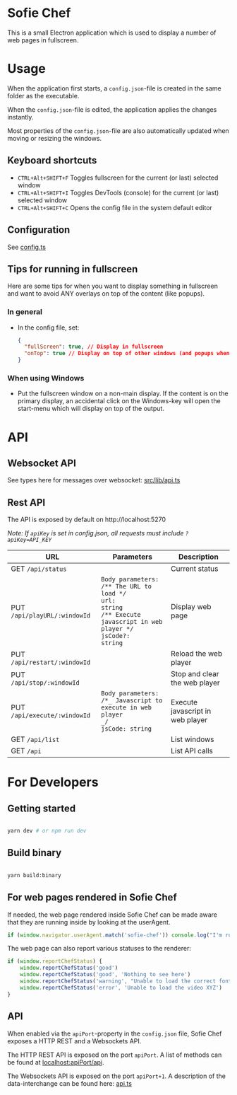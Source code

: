 # Sofie Chef

This is a small Electron application which is used to display a number of web pages in fullscreen.

# Usage

When the application first starts, a `config.json`-file is created in the same folder as the executable.

When the `config.json`-file is edited, the application applies the changes instantly.

Most properties of the `config.json`-file are also automatically updated when moving or resizing the windows.

## Keyboard shortcuts

- `CTRL+Alt+SHIFT+F` Toggles fullscreen for the current (or last) selected window
- `CTRL+Alt+SHIFT+I` Toggles DevTools (console) for the current (or last) selected window
- `CTRL+Alt+SHIFT+C` Opens the config file in the system default editor

## Configuration

See [config.ts](src/lib/config.ts)

## Tips for running in fullscreen

Here are some tips for when you want to display something in fullscreen and want to avoid
ANY overlays on top of the content (like popups).

### In general

- In the config file, set:
  ```json
  {
  	"fullScreen": true, // Display in fullscreen
  	"onTop": true // Display on top of other windows (and popups when in fullscreen mode)
  }
  ```

### When using Windows

- Put the fullscreen window on a non-main display.
  If the content is on the primary display, an accidental click on the Windows-key will open the start-menu which will display on top of the output.

# API

## Websocket API

See types here for messages over websocket: [src/lib/api.ts](src/lib/api.ts)

## Rest API

The API is exposed by default on http://localhost:5270

_Note: If `apiKey` is set in config.json, all requests must include `?apiKey=API_KEY`_

| URL                          | Parameters                                                                                                                             | Description                      |
| ---------------------------- | -------------------------------------------------------------------------------------------------------------------------------------- | -------------------------------- |
| GET `/api/status`            |                                                                                                                                        | Current status                   |
| PUT `/api/playURL/:windowId` | <code>Body parameters:<br>/** The URL to load \*/<br>url: string<br>/** Execute javascript in web player \*/<br>jsCode?: string</code> | Display web page                 |
| PUT `/api/restart/:windowId` |                                                                                                                                        | Reload the web player            |
| PUT `/api/stop/:windowId`    |                                                                                                                                        | Stop and clear the web player    |
| PUT `/api/execute/:windowId` | <code>Body parameters:<br>/\*_ Javascript to execute in web player _/<br>jsCode: string</code>                                         | Execute javascript in web player |
| GET `/api/list`              |                                                                                                                                        | List windows                     |
| GET `/api`                   |                                                                                                                                        | List API calls                   |

# For Developers

## Getting started

```bash

yarn dev # or npm run dev

```

## Build binary

```bash

yarn build:binary

```

## For web pages rendered in Sofie Chef

If needed, the web page rendered inside Sofie Chef can be made aware that they are running inside by looking at the userAgent.

```javascript
if (window.navigator.userAgent.match('sofie-chef')) console.log("I'm running inside Sofie Chef!")
```

The web page can also report various statuses to the renderer:

```javascript
if (window.reportChefStatus) {
	window.reportChefStatus('good')
	window.reportChefStatus('good', 'Nothing to see here')
	window.reportChefStatus('warning', "Unable to load the correct font, but I'll manage...")
	window.reportChefStatus('error', 'Unable to load the video XYZ')
}
```

## API

When enabled via the `apiPort`-property in the `config.json` file, Sofie Chef exposes a HTTP REST and a Websockets API.

The HTTP REST API is exposed on the port `apiPort`. A list of methods can be found at [localhost:apiPort/api](http://localhost:5270/api).

The Websockets API is exposed on the port `apiPort+1`. A description of the data-interchange can be found here: [api.ts](/blob/main/src/lib/api.ts)
